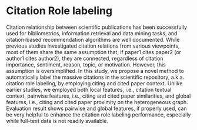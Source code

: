 Citation Role labeling
======================

Citation relationship between scientific publications has been successfully used for bibliometrics, information retrieval
and data mining tasks, and citation-based recommendation algorithms are well documented. While previous studies 
investigated citation relations from various viewpoints, most of them share the same assumption that, if paper1 cites 
paper2 (or author1 cites author2), they are connected, regardless of citation importance, sentiment, reason, topic, or 
motivation. However, this assumption is oversimplified. In this study, we propose a novel method to automatically label
the massive citations in the scientific repository, a.k.a. citation role labeling, by employing citing and cited paper
context. Unlike earlier studies, we employed both local features, i.e., citation textual context, pairwise features, 
i.e., citing and cited paper similarities, and global features, i.e., citing and cited paper proximity on the
heterogeneous graph. Evaluation result shows pairwise and global features, if properly used, can be very helpful to
enhance the citation role labeling performance, especially while full-text data is not readily available.
